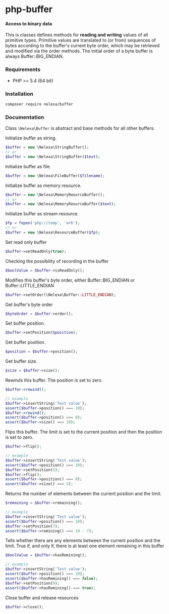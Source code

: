 # php-buffer

#### Access to binary data
This is classes defines methods for **reading and writing** values of all primitive types. Primitive values are translated to (or from) sequences of bytes according to the buffer's current byte order, which may be retrieved and modified via the order methods. The initial order of a byte buffer is always Buffer::BIG_ENDIAN.
 
### Requirements
* PHP >= 5.4 (64 bit)

### Installation
```bash
composer require nelexa/buffer
```

### Documentation

Class `\Nelexa\Buffer` is abstract and base methods for all other buffers.

Initialize buffer as string.
```php
$buffer = new \Nelexa\StringBuffer();
// or
$buffer = new \Nelexa\StringBuffer($text);
```

Initialize buffer as file.
```php
$buffer = new \Nelexa\FileBuffer($filename);
```

Initialize buffer as memory resource.
```php
$buffer = new \Nelexa\MemoryReourceBuffer();
// or
$buffer = new \Nelexa\MemoryReourceBuffer($text);
```

Initialize buffer as stream resource.
```php
$fp = fopen('php://temp', 'w+b');
// or
$buffer = new \Nelexa\ResourceBuffer($fp);
```

Set read only buffer
```php
$buffer->setReadOnly(true);
```

Checking the possibility of recording in the buffer
```php
$boolValue = $buffer->isReadOnly();
```

Modifies this buffer's byte order, either Buffer::BIG_ENDIAN or Buffer::LITTLE_ENDIAN
```php
$buffer->setOrder(\Nelexa\Buffer::LITTLE_ENDIAN);
```

Get buffer's byte order
```php
$byteOrder = $buffer->order();
```

Set buffer position.
```php
$buffer->setPosition($position);
```

Get buffer position.
```php
$position = $buffer->position();
```

Get buffer size.
```php
$size = $buffer->size();
```

Rewinds this buffer. The position is set to zero.
```php
$buffer->rewind();

// example
$buffer->insertString('Test value');
assert($buffer->position() === 10);
$buffer->rewind();
assert($buffer->position() === 0);
assert($buffer->size() === 10);
```

Flips this buffer. The limit is set to the current position and then the position is set to zero.
```php
$buffer->flip();

// example
$buffer->insertString('Test value');
assert($buffer->position() === 10);
$buffer->setPosition(5);
$buffer->flip();
assert($buffer->position() === 0);
assert($buffer->size() === 5);
```

Returns the number of elements between the current position and the limit.
```php
$remaining = $buffer->remaining();

// example
$buffer->insertString('Test value');
assert($buffer->position() === 10);
$buffer->setPosition(7);
assert($buffer->remining() === 10 - 7);
```

Tells whether there are any elements between the current position and the limit. True if, and only if, there is at least one element remaining in this buffer
```php
$boolValue = $buffer->hasRemining();

// example
$buffer->insertString('Test value');
assert($buffer->position() === 10);
assert($buffer->hasRemining() === false);
$buffer->setPosition(9);
assert($buffer->hasRemining() === true);
```

Close buffer and release resources
```php
$buffer->close();
```

